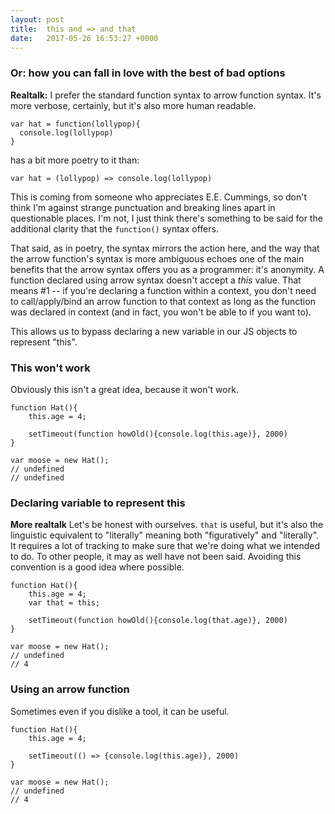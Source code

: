 ```yaml
---
layout: post
title:  this and => and that 
date:   2017-05-26 16:53:27 +0000
---
```


### Or: how you can fall in love with the best of bad options

**Realtalk:** I prefer the standard function syntax to arrow function syntax. It's more verbose, certainly, but it's also more human readable. 

```
var hat = function(lollypop){
  console.log(lollypop)
}
```

has a bit more poetry to it than:

```
var hat = (lollypop) => console.log(lollypop)
```

This is coming from someone who appreciates E.E. Cummings, so don't think I'm against strange punctuation and breaking lines apart in questionable places. I'm not, I just think there's something to be said for the additional clarity that the `function()` syntax offers. 

That said, as in poetry, the syntax mirrors the action here, and the way that the arrow function's syntax is more ambiguous echoes one of the main benefits that the arrow syntax offers you as a programmer: it's anonymity. A function declared using arrow syntax doesn't accept a *this* value. That means #1 -- if you're declaring a function within a context, you don't need to call/apply/bind an arrow function to that context as long as the function was declared in context (and in fact, you won't be able to if you want to). 

This allows us to bypass declaring a new variable in our JS objects to represent "this". 

### This won't work

Obviously this isn't a great idea, because it won't work. 

```
function Hat(){
	this.age = 4;

	setTimeout(function howOld(){console.log(this.age)}, 2000)
}

var moose = new Hat(); 
// undefined
// undefined
```

### Declaring variable to represent this

**More realtalk** Let's be honest with ourselves. `that` is useful, but it's also the linguistic equivalent to "literally" meaning both "figuratively" and "literally". It requires a lot of tracking to make sure that we're doing what we intended to do. To other people, it may as well have not been said. Avoiding this convention is a good idea where possible. 

```
function Hat(){
	this.age = 4;
	var that = this;

	setTimeout(function howOld(){console.log(that.age)}, 2000)
}

var moose = new Hat(); 
// undefined
// 4
```

### Using an arrow function

Sometimes even if you dislike a tool, it can be useful. 

```
function Hat(){
	this.age = 4;

	setTimeout(() => {console.log(this.age)}, 2000)
}

var moose = new Hat(); 
// undefined
// 4
```
